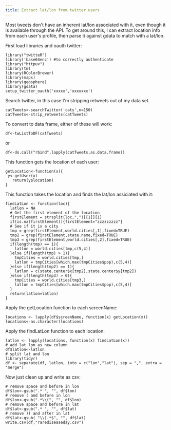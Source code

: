 ```yaml
---
title: Extract lat/lon from twitter users
---
```


Most tweets don't have an inherent lat/lon associated with it, even though it is available through the API. To get around this, I can extract location info from each user's profile, then parse it against gdata to match with a lat/lon.

First load libraries and oauth twitter:

    library("twitteR")
    library('base64enc') #to correctly authenticate
    library("httpuv")
    library(tm)
    library(RColorBrewer)
    library(maps)
    library(geosphere)
    library(gdata)
    setup_twitter_oauth('xxxxx','xxxxxxx')

Search twitter, in this case I'm stripping retweets out of my data set.

    catTweets<-searchTwitter('cats',n=150)
    catTweets<-strip_retweets(catTweets)

To convert to data frame, either of these will work:

    df<-twListToDF(catTweets)

or

    df<-do.call("rbind",lapply(catTweets,as.data.frame))

This function gets the location of each user:

    getLocation<-function(x){
  	 y<-getUser(x)
       return(y$location)
    }

This function takes the location and finds the lat/lon assiciated with it:

    findLatLon <- function(loc){
      latlon = NA
      # Get the first element of the location
      firstElement = strsplit(loc,",")[[1]][1]
      if(is.na(firstElement)){firstElement="zzzzzzzzz"}
      # See if it is a city
      tmp = grep(firstElement,world.cities[,1],fixed=TRUE)
      tmp2 = grep(firstElement,state.name,fixed=TRUE)
      tmp3 = grep(firstElement,world.cities[,2],fixed=TRUE)
      if(length(tmp) == 1){
        latlon = world.cities[tmp,c(5,4)]
      }else if(length(tmp) > 1){
        tmpCities = world.cities[tmp,]
        latlon = tmpCities[which.max(tmpCities$pop),c(5,4)]
      }else if(length(tmp2) == 1){
        latlon = c(state.center$x[tmp2],state.center$y[tmp2])
      }else if(length(tmp3) > 0){
        tmpCities = world.cities[tmp3,]
        latlon = tmpCities[which.max(tmpCities$pop),c(5,4)]
      }  
      return(latlon=latlon)
    }

Apply the getLocation function to each screenName:

    locations <- lapply(df$screenName, function(x) getLocation(x))
    locations<-as.character(locations)

Apply the findLatLon function to each location:

    latlon <- lapply(locations, function(x) findLatLon(x))
    # add lat lon as new column
    df$latlon<-latlon
    # split lat and lon
    library(tidyr)
    df <- separate(df, latlon, into = c("lon","lat"), sep = ",", extra = "merge")

Now just clean up and write as csv:

    # remove space and before in lon
    df$lon<-gsub(".* ", "", df$lon)
    # remove ( and before in lon
    df$lon<-gsub(".*\\(", "", df$lon)
    # remove space and before in lat
    df$lat<-gsub(".* ", "", df$lat)
    # remove )) and after in lat
    df$lat<-gsub( "\\).*$", "", df$lat)
    write.csv(df,"rarediseaseday.csv")

